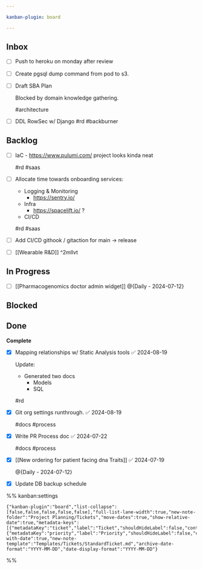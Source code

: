 ```yaml
---

kanban-plugin: board

---
```


## Inbox

- [ ] Push to heroku on monday after review
- [ ] Create pgsql dump command from pod to s3.
- [ ] Draft SBA Plan
	
	Blocked by domain knowledge gathering. 
	
	#architecture
- [ ] DDL RowSec w/ Django
	#rd #backburner


## Backlog

- [ ] IaC - https://www.pulumi.com/ project looks kinda neat
	
	#rd #saas
- [ ] Allocate time towards onboarding services: 
	- Logging & Monitoring
		- https://sentry.io/
	- Infra
		 - https://spacelift.io/ ?
	- CI/CD
	
	#rd #saas
- [ ] Add CI/CD githook / gitaction for main -> release
- [ ] [[Wearable R&D]] ^2mllvt


## In Progress

- [ ] [[Pharmacogenomics doctor admin widget]]
	@{Daily - 2024-07-12}


## Blocked



## Done

**Complete**
- [x] Mapping relationships w/ Static Analysis tools ✅ 2024-08-19
	
	Update:
	
	- Generated two docs
		- Models
		- SQL
	
	#rd
- [x] Git org settings runthrough. ✅ 2024-08-19
	
	#docs #process
- [x] Write PR Process doc ✅ 2024-07-22
	
	#docs #process
- [x] [[New ordering for patient facing dna Traits]] ✅ 2024-07-19
	
	@{Daily - 2024-07-12}
- [x] Update DB backup schedule




%% kanban:settings
```
{"kanban-plugin":"board","list-collapse":[false,false,false,false,false],"full-list-lane-width":true,"new-note-folder":"Project Planning/Tickets","move-dates":true,"show-relative-date":true,"metadata-keys":[{"metadataKey":"ticket","label":"Ticket","shouldHideLabel":false,"containsMarkdown":true},{"metadataKey":"priority","label":"Priority","shouldHideLabel":false,"containsMarkdown":false}],"archive-with-date":true,"new-note-template":"Templates/Tickets/StandardTicket.md","archive-date-format":"YYYY-MM-DD","date-display-format":"YYYY-MM-DD"}
```
%%